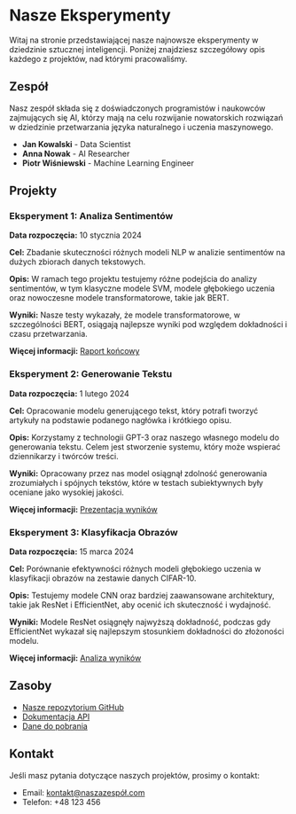 # Nasze Eksperymenty

Witaj na stronie przedstawiającej nasze najnowsze eksperymenty w dziedzinie sztucznej inteligencji. Poniżej znajdziesz szczegółowy opis każdego z projektów, nad którymi pracowaliśmy.

## Zespół

Nasz zespół składa się z doświadczonych programistów i naukowców zajmujących się AI, którzy mają na celu rozwijanie nowatorskich rozwiązań w dziedzinie przetwarzania języka naturalnego i uczenia maszynowego.

- **Jan Kowalski** - Data Scientist
- **Anna Nowak** - AI Researcher
- **Piotr Wiśniewski** - Machine Learning Engineer

## Projekty

### Eksperyment 1: Analiza Sentimentów

**Data rozpoczęcia:** 10 stycznia 2024

**Cel:** Zbadanie skuteczności różnych modeli NLP w analizie sentimentów na dużych zbiorach danych tekstowych.

**Opis:** W ramach tego projektu testujemy różne podejścia do analizy sentimentów, w tym klasyczne modele SVM, modele głębokiego uczenia oraz nowoczesne modele transformatorowe, takie jak BERT.

**Wyniki:** Nasze testy wykazały, że modele transformatorowe, w szczególności BERT, osiągają najlepsze wyniki pod względem dokładności i czasu przetwarzania.

**Więcej informacji:** [Raport końcowy](link-do-raportu)

### Eksperyment 2: Generowanie Tekstu

**Data rozpoczęcia:** 1 lutego 2024

**Cel:** Opracowanie modelu generującego tekst, który potrafi tworzyć artykuły na podstawie podanego nagłówka i krótkiego opisu.

**Opis:** Korzystamy z technologii GPT-3 oraz naszego własnego modelu do generowania tekstu. Celem jest stworzenie systemu, który może wspierać dziennikarzy i twórców treści.

**Wyniki:** Opracowany przez nas model osiągnął zdolność generowania zrozumiałych i spójnych tekstów, które w testach subiektywnych były oceniane jako wysokiej jakości.

**Więcej informacji:** [Prezentacja wyników](link-do-prezentacji)

### Eksperyment 3: Klasyfikacja Obrazów

**Data rozpoczęcia:** 15 marca 2024

**Cel:** Porównanie efektywności różnych modeli głębokiego uczenia w klasyfikacji obrazów na zestawie danych CIFAR-10.

**Opis:** Testujemy modele CNN oraz bardziej zaawansowane architektury, takie jak ResNet i EfficientNet, aby ocenić ich skuteczność i wydajność.

**Wyniki:** Modele ResNet osiągnęły najwyższą dokładność, podczas gdy EfficientNet wykazał się najlepszym stosunkiem dokładności do złożoności modelu.

**Więcej informacji:** [Analiza wyników](link-do-analizy)

## Zasoby

- [Nasze repozytorium GitHub](https://github.com/nasze-repozytorium)
- [Dokumentacja API](link-do-dokumentacji)
- [Dane do pobrania](link-do-danych)

## Kontakt

Jeśli masz pytania dotyczące naszych projektów, prosimy o kontakt:

- Email: [kontakt@naszazespół.com](mailto:kontakt@naszazespół.com)
- Telefon: +48 123 456 
